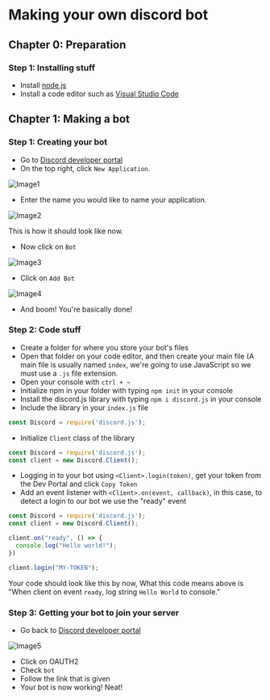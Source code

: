 # Making your own discord bot
## Chapter 0: Preparation
### Step 1: Installing stuff
- Install [node.js](https://nodejs.org/en/)
- Install a code editor such as [Visual Studio Code](https://code.visualstudio.com/)

## Chapter 1: Making a bot
### Step 1: Creating your bot
- Go to [Discord developer portal](https://discord.com/developers/applications)
- On the top right, click `New Application`.

![Image1](https://cdn.discordapp.com/attachments/804614889577644032/804619100265250826/unknown.png)

- Enter the name you would like to name your application.

![Image2](https://cdn.discordapp.com/attachments/804614889577644032/804619548980543488/unknown.png)

This is how it should look like now.

- Now click on `Bot`

![Image3](https://cdn.discordapp.com/attachments/804614889577644032/804619718450610186/unknown.png)

- Click on `Add Bot`

![Image4](https://cdn.discordapp.com/attachments/804614889577644032/804619896709054484/unknown.png)

- And boom! You're basically done!

### Step 2: Code stuff
- Create a folder for where you store your bot's files
- Open that folder on your code editor, and then create your main file (A main file is usually named `index`, we're going to use JavaScript so we must use a `.js` file extension.
- Open your console with `ctrl + ~`
- Initialize npm in your folder with typing `npm init` in your console
- Install the discord.js library with typing `npm i discord.js` in your console
- Include the library in your `index.js` file

```js
const Discord = require('discord.js');
```

- Initialize `Client` class of the library

```js
const Discord = require('discord.js');
const client = new Discord.Client();
```

- Logging in to your bot using `<Client>.login(token)`, get your token from the Dev Portal and click `Copy Token`
- Add an event listener with `<Client>.on(event, callback)`, in this case, to detect a login to our bot we use the "ready" event

```js
const Discord = require('discord.js');
const client = new Discord.Client();

client.on("ready", () => {
  console.log("Hello world!");
})

client.login("MY-TOKEN");
```
Your code should look like this by now,
What this code means above is "When client on event `ready`, log string `Hello World` to console."

### Step 3: Getting your bot to join your server
- Go back to [Discord developer portal](https://discord.com/developers/applications)

![Image5](https://cdn.discordapp.com/attachments/804614889577644032/804626064780296192/unknown.png)

- Click on OAUTH2
- Check `bot`
- Follow the link that is given
- Your bot is now working! Neat!

